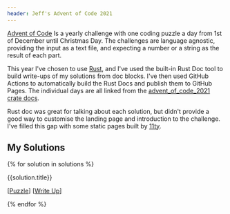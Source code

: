 ```yaml
---
header: Jeff's Advent of Code 2021
---
```

[Advent of Code](https://adventofcode.com/2021) Is a yearly challenge with one coding puzzle a day from 1st of December
until Christmas Day. The challenges are language agnostic, providing the input as a text file, and expecting a number or
a string as the result of each part.

This year I've chosen to use [Rust](https://www.rust-lang.org/), and I've used the built-in Rust Doc tool to build
write-ups of my solutions from doc blocks. I've then used GitHub Actions to automatically build the Rust Docs and
publish them to GitHub Pages. The individual days are all linked from
the [ advent_of_code_2021 crate docs](https://kamioftea.github.io/advent-of-code-2021/advent_of_code_2021/).

Rust doc was great for talking about each solution, but didn't provide a good way to customise the landing page and
introduction to the challenge. I've filled this gap with some static pages built by [11ty](https://www.11ty.dev/).

## My Solutions

<div class="solutions-list">
{% for solution in solutions %}
  <div class="solution">
    <p>{{solution.title}}</p>
    <p>
      [<!--suppress HtmlUnknownTarget --><a href="{{solution.url}}">Puzzle</a>]
      [<a href="https://kamioftea.github.io/advent-of-code-2021/advent_of_code_2021/day_{{solution.day}}/index.html">Write&nbspUp</a>]
    </p>
  </div>
{% endfor %}
</div>
